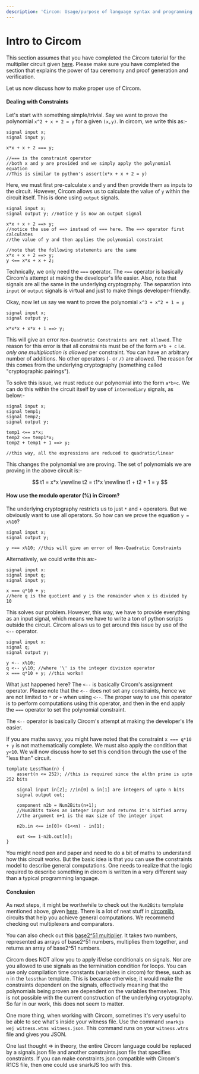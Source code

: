 ```yaml
---
description: 'Circom: Usage/purpose of language syntax and programming practices'
---
```


# Intro to Circom

This section assumes that you have completed the Circom tutorial for the multiplier circuit given [here](https://docs.circom.io/getting-started/installation/). Please make sure you have completed the section that explains the power of tau ceremony and proof generation and verification.

Let us now discuss how to make proper use of Circom.

#### Dealing with Constraints

Let's start with something simple/trivial. Say we want to prove the polynomial `x^2 + x + 2 = y` for a given `(x,y)`. In circom, we write this as:-

```
signal input x;
signal input y;

x*x + x + 2 === y;

//=== is the constraint operator
//both x and y are provided and we simply apply the polynomial equation
//This is similar to python's assert(x*x + x + 2 = y)
```

Here, we must first pre-calculate `x` and `y` and then provide them as inputs to the circuit. However, Circom allows us to calculate the value of `y` within the circuit itself. This is done using `output` signals.

```
signal input x;
signal output y; //notice y is now an output signal

x*x + x + 2 ==> y;
//notice the use of ==> instead of === here. The ==> operator first calculates
//the value of y and then applies the polynomial constraint

//note that the following statements are the same
x*x + x + 2 ==> y;
y <== x*x + x + 2;
```

Technically, we only need the `===` operator. The `<==` operator is basically Circom's attempt at making the developer's life easier. Also, note that signals are all the same in the underlying cryptography. The separation into `input` or `output`  signals is virtual and just to make things developer-friendly.

Okay, now let us say we want to prove the polynomial `x^3 + x^2 + 1 = y`

```
signal input x;
signal output y;

x*x*x + x*x + 1 ==> y;
```

This will give an error `Non-Quadratic Constraints are not allowed`. The reason for this error is that all constraints must be of the form `a*b + c` i.e. _only one multiplication is allowed_ per constraint. You can have an arbitrary number of additions. No other operators (`-` or `/)` are allowed. The reason for this comes from the underlying cryptography (something called "cryptographic pairings").

To solve this issue, we must reduce our polynomial into the form `a*b+c`. We can do this within the circuit itself by use of `intermediary` signals, as below:-

```
signal input x;
signal temp1;
signal temp2;
signal output y;

temp1 <== x*x;
temp2 <== temp1*x;
temp2 + temp1 + 1 ==> y;

//this way, all the expressions are reduced to quadratic/linear
```

This changes the polynomial we are proving. The set of polynomials we are proving in the above circuit is:-&#x20;

$$
t1 = x*x
\newline
t2 = t1*x
\newline
t1 + t2 + 1 = y
$$

#### How use the modulo operator (%) in Circom?

The underlying cryptography restricts us to just `*` and `+` operators. But we obviously want to use all operators. So how can we prove the equation `y = x%10`?

```
signal input x;
signal output y;

y <== x%10; //this will give an error of Non-Quadratic Constraints
```

Alternatively, we could write this as:-

```
signal input x:
signal input q;
signal input y;

x === q*10 + y;
//here q is the quotient and y is the remainder when x is divided by 10
```

This solves our problem. However, this way, we have to provide everything as an input signal, which means we have to write a ton of python scripts outside the circuit. Circom allows us to get around this issue by use of the `<--` operator.

```
signal input x:
signal q;
signal output y;

y <-- x%10;
q <-- y\10; //where '\' is the integer division operator
x === q*10 + y; //this works!
```

What just happened here? The `<--` is basically Circom's assignment operator. Please note that the `<--` does not set any constraints, hence we are not limited to `*` or `+` when using `<--`. The proper way to use this operator is to perform computations using this operator, and then in the end apply the `===` operator to set the polynomial constraint.

The `<--` operator is basically Circom's attempt at making the developer's life easier.

If you are maths savvy, you might have noted that the constraint `x === q*10 + y` is not mathematically complete. We must also apply the condition that `y<10`. We will now discuss how to set this condition through the use of the "less than" circuit.

```
template LessThan(n) {
    assert(n <= 252); //this is required since the altbn prime is upto 252 bits
    
    signal input in[2]; //in[0] & in[1] are integers of upto n bits  
    signal output out;

    component n2b = Num2Bits(n+1);
    //Num2Bits takes an integer input and returns it's bitfied array
    //the argument n+1 is the max size of the integer input

    n2b.in <== in[0]+ (1<<n) - in[1];

    out <== 1-n2b.out[n];
}
```

You might need pen and paper and need to do a bit of maths to understand how this circuit works. But the basic idea is that you can use the constraints model to describe general computations. One needs to realize that the logic required to describe something in circom is written in a very different way than a typical programming language.

#### Conclusion

As next steps, it might be worthwhile to check out the `Num2Bits` template mentioned above, given [here](https://github.com/iden3/circomlib/blob/master/circuits/bitify.circom#L25). There is a lot of neat stuff in [circomlib](https://github.com/iden3/circomlib/tree/master/circuits), circuits that help you achieve general computations. We recommend checking out multiplexers and comparators.

You can also check out this [base2^51 multiplier](https://github.com/Electron-Labs/circom-ed25519/blob/master/circuits/binmulfast.circom#L87). It takes two numbers, represented as arrays of base2^51 numbers, multiplies them together, and returns an array of base2^51 numbers.

Circom does NOT allow you to apply if/else conditionals on signals. Nor are you allowed to use signals as the termination condition for loops. You can use only compilation time constants (variables in circom) for these, such as `n` in the `lessthan` template. This is because otherwise, it would make the constraints dependent on the signals, effectively meaning that the polynomials being proven are dependent on the variables themselves. This is not possible with the current construction of the underlying cryptography. So far in our work, this does not seem to matter.

One more thing, when working with Circom, sometimes it's very useful to be able to see what's inside your witness file. Use the command `snarkjs wej witness.wtns witness.json`. This command runs on your `witness.wtns` file and gives you JSON.

One last thought => in theory, the entire Circom language could be replaced by a signals.json file and another constraints.json file that specifies constraints. If you can make constraints.json compatible with Circom's R1CS file, then one could use snarkJS too with this.
